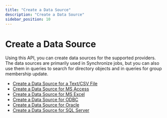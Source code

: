 ```yaml
---
title: "Create a Data Source"
description: "Create a Data Source"
sidebar_position: 10
---
```


# Create a Data Source

Using this API, you can create data sources for the supported providers. The data sources are
primarily used in Synchronize jobs, but you can also use them in queries to search for directory
objects and in queries for group membership update.

- [Create a Data Source for a Text/CSV File](/docs/directorymanager/11.0/APIs/datasource/createds/dstext.md)
- [Create a Data Source for MS Access](/docs/directorymanager/11.0/APIs/datasource/createds/dsaccess.md)
- [Create a Data Source for MS Excel](/docs/directorymanager/11.0/APIs/datasource/createds/dsexcel.md)
- [Create a Data Source for ODBC](/docs/directorymanager/11.0/APIs/datasource/createds/dsodbc.md)
- [Create a Data Source for Oracle](/docs/directorymanager/11.0/APIs/datasource/createds/dsoracle.md)
- [Create a Data Source for SQL Server](/docs/directorymanager/11.0/APIs/datasource/createds/dssql.md)
